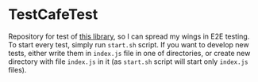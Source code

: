 # TestCafeTest

Repository for test of [this library](https://testcafe.io/), so I can spread my wings in E2E testing.
To start every test, simply run `start.sh` script.
If you want to develop new tests, either write them in `index.js` file in one of directories, or create new directory with file `index.js` in it 
(as `start.sh` script will start only `index.js` files).
